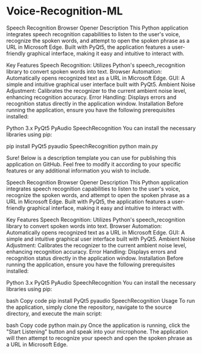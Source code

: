 # Voice-Recognition-ML

Speech Recognition Browser Opener
Description
This Python application integrates speech recognition capabilities to listen to the user's voice, recognize the spoken words, and attempt to open the spoken phrase as a URL in Microsoft Edge. Built with PyQt5, the application features a user-friendly graphical interface, making it easy and intuitive to interact with.

Key Features
Speech Recognition: Utilizes Python's speech_recognition library to convert spoken words into text.
Browser Automation: Automatically opens recognized text as a URL in Microsoft Edge.
GUI: A simple and intuitive graphical user interface built with PyQt5.
Ambient Noise Adjustment: Calibrates the recognizer to the current ambient noise level, enhancing recognition accuracy.
Error Handling: Displays errors and recognition status directly in the application window.
Installation
Before running the application, ensure you have the following prerequisites installed:

Python 3.x
PyQt5
PyAudio
SpeechRecognition
You can install the necessary libraries using pip:

pip install PyQt5 pyaudio SpeechRecognition
python main.py


Sure! Below is a description template you can use for publishing this application on GitHub. Feel free to modify it according to your specific features or any additional information you wish to include.

Speech Recognition Browser Opener
Description
This Python application integrates speech recognition capabilities to listen to the user's voice, recognize the spoken words, and attempt to open the spoken phrase as a URL in Microsoft Edge. Built with PyQt5, the application features a user-friendly graphical interface, making it easy and intuitive to interact with.

Key Features
Speech Recognition: Utilizes Python's speech_recognition library to convert spoken words into text.
Browser Automation: Automatically opens recognized text as a URL in Microsoft Edge.
GUI: A simple and intuitive graphical user interface built with PyQt5.
Ambient Noise Adjustment: Calibrates the recognizer to the current ambient noise level, enhancing recognition accuracy.
Error Handling: Displays errors and recognition status directly in the application window.
Installation
Before running the application, ensure you have the following prerequisites installed:

Python 3.x
PyQt5
PyAudio
SpeechRecognition
You can install the necessary libraries using pip:

bash
Copy code
pip install PyQt5 pyaudio SpeechRecognition
Usage
To run the application, simply clone the repository, navigate to the source directory, and execute the main script:

bash
Copy code
python main.py
Once the application is running, click the "Start Listening" button and speak into your microphone. The application will then attempt to recognize your speech and open the spoken phrase as a URL in Microsoft Edge.
